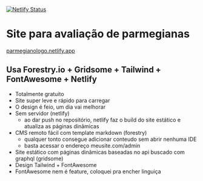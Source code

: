 [![Netlify Status](https://api.netlify.com/api/v1/badges/abfb4a7c-72ab-4b3c-9476-81faad445a2a/deploy-status)](https://app.netlify.com/sites/parmegianologo/deploys)

# Site para avaliação de parmegianas


[parmegianologo.netlify.app](https://parmegianologo.netlify.app)

## Usa Forestry.io + Gridsome + Tailwind + FontAwesome + Netlify

- Totalmente gratuito
- Site super leve e rápido para carregar
- O design é feio, um dia vai melhorar
- Sem servidor (netlify)
  - ao dar push no repositório, netlify faz o build do site estático e atualiza as páginas dinâmicas
- CMS remoto fácil com template markdown (forestry)
  - qualquer tonto consegue adicionar conteudo sem abrir nenhuma IDE
  - basta acessar o endereço meusite.com/admin
- Site estático com páginas dinâmicas baseadas no api buscado com graphql (gridsome)
- Design Tailwind + FontAwesome
- FontAwesome nem é feature, coloquei pra encher linguiça
